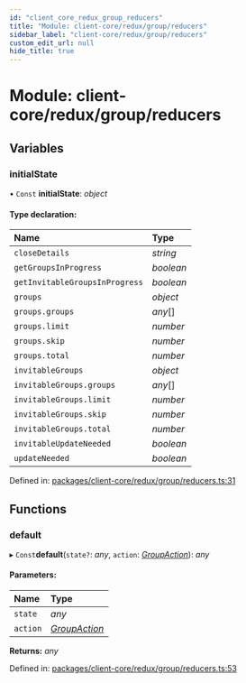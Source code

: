 ```yaml
---
id: "client_core_redux_group_reducers"
title: "Module: client-core/redux/group/reducers"
sidebar_label: "client-core/redux/group/reducers"
custom_edit_url: null
hide_title: true
---
```


# Module: client-core/redux/group/reducers

## Variables

### initialState

• `Const` **initialState**: *object*

#### Type declaration:

Name | Type |
:------ | :------ |
`closeDetails` | *string* |
`getGroupsInProgress` | *boolean* |
`getInvitableGroupsInProgress` | *boolean* |
`groups` | *object* |
`groups.groups` | *any*[] |
`groups.limit` | *number* |
`groups.skip` | *number* |
`groups.total` | *number* |
`invitableGroups` | *object* |
`invitableGroups.groups` | *any*[] |
`invitableGroups.limit` | *number* |
`invitableGroups.skip` | *number* |
`invitableGroups.total` | *number* |
`invitableUpdateNeeded` | *boolean* |
`updateNeeded` | *boolean* |

Defined in: [packages/client-core/redux/group/reducers.ts:31](https://github.com/xr3ngine/xr3ngine/blob/9d253dc38/packages/client-core/redux/group/reducers.ts#L31)

## Functions

### default

▸ `Const`**default**(`state?`: *any*, `action`: [*GroupAction*](client_core_redux_group_actions.md#groupaction)): *any*

#### Parameters:

Name | Type |
:------ | :------ |
`state` | *any* |
`action` | [*GroupAction*](client_core_redux_group_actions.md#groupaction) |

**Returns:** *any*

Defined in: [packages/client-core/redux/group/reducers.ts:53](https://github.com/xr3ngine/xr3ngine/blob/9d253dc38/packages/client-core/redux/group/reducers.ts#L53)
